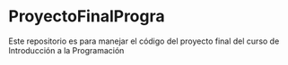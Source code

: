 # ProyectoFinalProgra
Este repositorio es para manejar el código del proyecto final del curso de Introducción a la Programación
